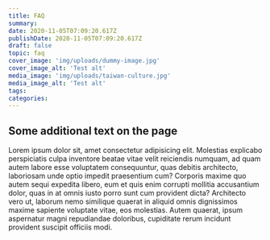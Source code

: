 ```yaml
---
title: FAQ
summary:
date: 2020-11-05T07:09:20.617Z
publishDate: 2020-11-05T07:09:20.617Z
draft: false
topic: faq
cover_image: 'img/uploads/dummy-image.jpg'
cover_image_alt: 'Test alt'
media_image: 'img/uploads/taiwan-culture.jpg'
media_image_alt: 'Test alt'
tags:
categories:
---
```


## Some additional text on the page

Lorem ipsum dolor sit, amet consectetur adipisicing elit. Molestias explicabo perspiciatis culpa inventore beatae vitae velit reiciendis numquam, ad quam autem labore esse voluptatem consequuntur, quas debitis architecto, laboriosam unde optio impedit praesentium cum? Corporis maxime quo autem sequi expedita libero, eum et quis enim corrupti mollitia accusantium dolor, quas in at omnis iusto porro sunt cum provident dicta? Architecto vero ut, laborum nemo similique quaerat in aliquid omnis dignissimos maxime sapiente voluptate vitae, eos molestias. Autem quaerat, ipsum aspernatur magni repudiandae doloribus, cupiditate rerum incidunt provident suscipit officiis modi.